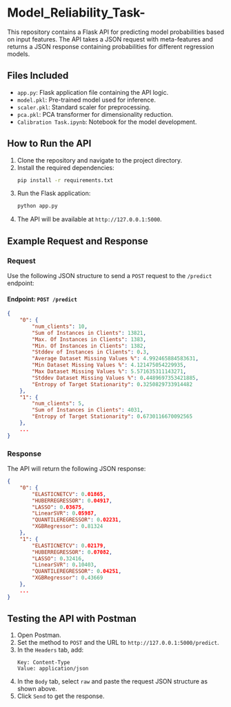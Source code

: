 # Model_Reliability_Task-


This repository contains a Flask API for predicting model probabilities based on input features. The API takes a JSON request with meta-features and returns a JSON response containing probabilities for different regression models.

## Files Included
- `app.py`: Flask application file containing the API logic.
- `model.pkl`: Pre-trained model used for inference.
- `scaler.pkl`: Standard scaler for preprocessing.
- `pca.pkl`: PCA transformer for dimensionality reduction.
- `Calibration Task.ipynb`: Notebook for the model development.

## How to Run the API
1. Clone the repository and navigate to the project directory.
2. Install the required dependencies:
   ```bash
   pip install -r requirements.txt
   ```
3. Run the Flask application:
   ```bash
   python app.py
   ```
4. The API will be available at `http://127.0.0.1:5000`.

## Example Request and Response

### Request
Use the following JSON structure to send a `POST` request to the `/predict` endpoint:

#### Endpoint: `POST /predict`
```json
{
    "0": {
        "num_clients": 10,
        "Sum of Instances in Clients": 13821,
        "Max. Of Instances in Clients": 1383,
        "Min. Of Instances in Clients": 1382,
        "Stddev of Instances in Clients": 0.3,
        "Average Dataset Missing Values %": 4.992465884583631,
        "Min Dataset Missing Values %": 4.121475054229935,
        "Max Dataset Missing Values %": 5.571635311143271,
        "Stddev Dataset Missing Values %": 0.4489697353421885,
        "Entropy of Target Stationarity": 0.3250829733914482
    },
    "1": {
        "num_clients": 5,
        "Sum of Instances in Clients": 4031,
        "Entropy of Target Stationarity": 0.6730116670092565
    },
    ...
}
```

### Response
The API will return the following JSON response:
```json
{
    "0": {
        "ELASTICNETCV": 0.01865,
        "HUBERREGRESSOR": 0.04917,
        "LASSO": 0.03675,
        "LinearSVR": 0.05987,
        "QUANTILEREGRESSOR": 0.02231,
        "XGBRegressor": 0.81324
    },
    "1": {
        "ELASTICNETCV": 0.02179,
        "HUBERREGRESSOR": 0.07082,
        "LASSO": 0.32416,
        "LinearSVR": 0.10403,
        "QUANTILEREGRESSOR": 0.04251,
        "XGBRegressor": 0.43669
    },
    ...
}
```

## Testing the API with Postman
1. Open Postman.
2. Set the method to `POST` and the URL to `http://127.0.0.1:5000/predict`.
3. In the `Headers` tab, add:
   ```
   Key: Content-Type
   Value: application/json
   ```
4. In the `Body` tab, select `raw` and paste the request JSON structure as shown above.
5. Click `Send` to get the response.

